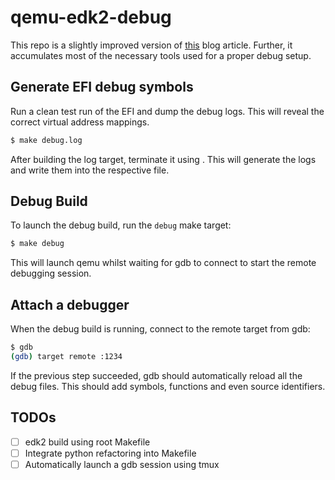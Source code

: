 # qemu-edk2-debug

This repo is a slightly improved version of [this](https://retrage.github.io/2019/12/05/debugging-ovmf-en.html) blog article.
Further, it accumulates most of the necessary tools used for a proper debug setup.


## Generate EFI debug symbols

Run a clean test run of the EFI and dump the debug logs. This will reveal the correct virtual address mappings.
```sh
$ make debug.log
```

After building the log target, terminate it using <Cr-c>.
This will generate the logs and write them into the respective file.

## Debug Build

To launch the debug build, run the `debug` make target:

```sh
$ make debug
```

This will launch qemu whilst waiting for gdb to connect to start the remote debugging session.

## Attach a debugger

When the debug build is running, connect to the remote target from gdb:

```sh
$ gdb
(gdb) target remote :1234
```

If the previous step succeeded, gdb should automatically reload all the debug files.
This should add symbols, functions and even source identifiers.

## TODOs

- [ ] edk2 build using root Makefile
- [ ] Integrate python refactoring into Makefile
- [ ] Automatically launch a gdb session using tmux
